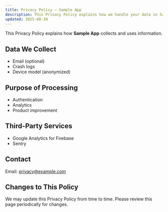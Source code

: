 ```yaml
---
title: Privacy Policy – Sample App
description: This Privacy Policy explains how we handle your data in Sample App.
updated: 2025-08-30
---
```


This Privacy Policy explains how **Sample App** collects and uses information.

## Data We Collect
- Email (optional)
- Crash logs
- Device model (anonymized)

## Purpose of Processing
- Authentication
- Analytics
- Product improvement

## Third-Party Services
- Google Analytics for Firebase
- Sentry

## Contact
Email: privacy@example.com

## Changes to This Policy
We may update this Privacy Policy from time to time. Please review this page periodically for changes.
